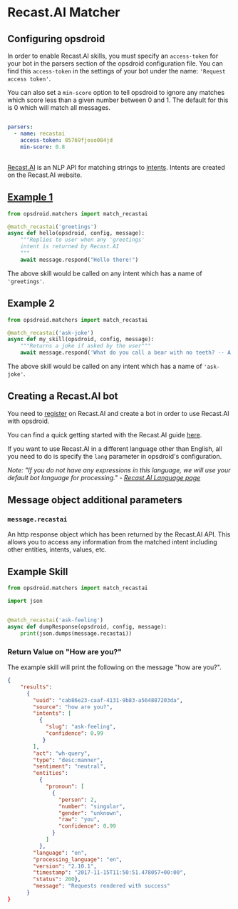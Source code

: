 # Recast.AI Matcher

## Configuring opsdroid

In order to enable Recast.AI skills, you must specify an `access-token` for your bot in the parsers section of the opsdroid configuration file. 
You can find this `access-token` in the settings of your bot under the name: `'Request access token'`. 

You can also set a `min-score` option to tell opsdroid to ignore any matches which score less than a given number between 0 and 1. The default for this is 0 which will match all messages.

```yaml

parsers:
  - name: recastai
    access-token: 85769fjoso084jd
    min-score: 0.8
```

##

[Recast.AI](https://recast.ai/) is an NLP API for matching strings to [intents](https://recast.ai/docs/intent). Intents are created on the Recast.AI website.

## [Example 1](#example1)

```python
from opsdroid.matchers import match_recastai

@match_recastai('greetings')
async def hello(opsdroid, config, message):
    """Replies to user when any 'greetings' 
    intent is returned by Recast.AI
    """
    await message.respond("Hello there!")
```

The above skill would be called on any intent which has a name of `'greetings'`. 

## Example 2

```python
from opsdroid.matchers import match_recastai

@match_recastai('ask-joke')
async def my_skill(opsdroid, config, message):
    """Returns a joke if asked by the user"""
    await message.respond('What do you call a bear with no teeth? -- A gummy bear!')
```

The above skill would be called on any intent which has a name of `'ask-joke'`.


## Creating a Recast.AI bot
You need to [register](https://recast.ai/signup) on Recast.AI and create a bot in order to use Recast.AI with opsdroid.

You can find a quick getting started with the Recast.AI guide [here](https://recast.ai/docs/create-your-bot).

If you want to use Recast.AI in a different language other than English, all you need to do is specify the `lang` parameter in opsdroid's configuration.

_Note: "If you do not have any expressions in this language, we will use your default bot language for processing." - [Recast.AI Language page](https://recast.ai/docs/language)_

## Message object additional parameters

### `message.recastai`

An http response object which has been returned by the Recast.AI API. This allows you to access any information from the matched intent including other entities, intents, values, etc.


## Example Skill

```python
from opsdroid.matchers import match_recastai

import json


@match_recastai('ask-feeling')
async def dumpResponse(opsdroid, config, message):
    print(json.dumps(message.recastai))
```

### Return Value on "How are you?"

The example skill will print the following on the message "how are you?".

```json
{
    "results": 
      {
        "uuid": "cab86e23-caaf-4131-9b83-a564887203da", 
        "source": "how are you?", 
        "intents": [
          {
            "slug": "ask-feeling", 
            "confidence": 0.99 
           }
        ], 
        "act": "wh-query", 
        "type": "desc:manner", 
        "sentiment": "neutral", 
        "entities": 
          {
            "pronoun": [
              {
                "person": 2, 
                "number": "singular", 
                "gender": "unknown", 
                "raw": "you", 
                "confidence": 0.99
              }
            ]
          }, 
        "language": "en", 
        "processing_language": "en", 
        "version": "2.10.1", 
        "timestamp": "2017-11-15T11:50:51.478057+00:00", 
        "status": 200}, 
        "message": "Requests rendered with success"
      }
}
```


